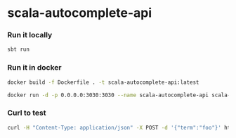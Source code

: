 # scala-autocomplete-api

### Run it locally
```bash
sbt run
```

### Run it in docker
```bash
docker build -f Dockerfile . -t scala-autocomplete-api:latest
```
```bash
docker run -d -p 0.0.0.0:3030:3030 --name scala-autocomplete-api scala-autocomplete-api
```

### Curl to test
```bash
curl -H "Content-Type: application/json" -X POST -d '{"term":"foo"}' http://0.0.0.0:8080/autocomplete/wfst
```